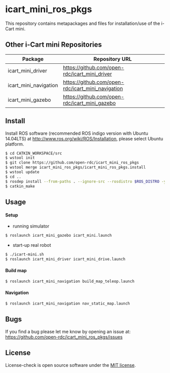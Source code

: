 icart_mini_ros_pkgs
=================
This repository contains metapackages and files for installation/use of the i-Cart mini.

## Other i-Cart mini Repositories

Package | Repository URL
------- | --------------
icart_mini_driver | https://github.com/open-rdc/icart_mini_driver
icart_mini_navigation | https://github.com/open-rdc/icart_mini_navigation
icart_mini_gazebo | https://github.com/open-rdc/icart_mini_gazebo

## Install

Install ROS software (recommended ROS indigo version with Ubuntu 14.04LTS) at http://www.ros.org/wiki/ROS/Installation, please select Ubuntu platform. 

```sh
$ cd CATKIN_WORKSPACE/src
$ wstool init
$ git clone https://github.com/open-rdc/icart_mini_ros_pkgs
$ wstool merge icart_mini_ros_pkgs/icart_mini_ros_pkgs.install
$ wstool update
$ cd ..
$ rosdep install --from-paths . --ignore-src --rosdistro $ROS_DISTRO -y
$ catkin_make
```

## Usage

#### Setup

 * running simulator

```sh
$ roslaunch icart_mini_gazebo icart_mini.launch
```

 * start-up real robot

```sh
$ ./icart-mini.sh
$ roslaunch icart_mini_driver icart_mini_drive.launch
```

#### Build map

```sh
$ roslaunch icart_mini_navigation build_map_teleop.launch
```

#### Navigation

```sh
$ roslaunch icart_mini_navigation nav_static_map.launch
```

## Bugs

If you find a bug please let me know by opening an issue at: https://github.com/open-rdc/icart_mini_ros_pkgs/issues

## License

License-check is open source software under the [MIT license](https://github.com/open-rdc/icart_mini_ros_pkgs/blob/master/LICENSE).
